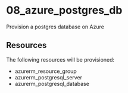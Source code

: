 # 08_azure_postgres_db
Provision a postgres database on Azure

## Resources
The following resources will be provisioned:

- azurerm_resource_group
- azurerm_postgresql_server
- azurerm_postgresql_database